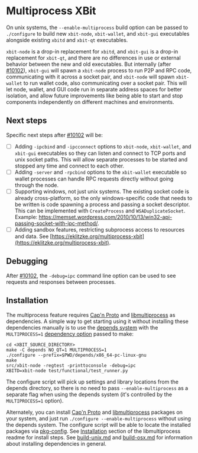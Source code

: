 # Multiprocess XBit

On unix systems, the `--enable-multiprocess` build option can be passed to `./configure` to build new `xbit-node`, `xbit-wallet`, and `xbit-gui` executables alongside existing `xbitd` and `xbit-qt` executables.

`xbit-node` is a drop-in replacement for `xbitd`, and `xbit-gui` is a drop-in replacement for `xbit-qt`, and there are no differences in use or external behavior between the new and old executables. But internally (after [#10102](https://github.com/xbit/xbit/pull/10102)), `xbit-gui` will spawn a `xbit-node` process to run P2P and RPC code, communicating with it across a socket pair, and `xbit-node` will spawn `xbit-wallet` to run wallet code, also communicating over a socket pair. This will let node, wallet, and GUI code run in separate address spaces for better isolation, and allow future improvements like being able to start and stop components independently on different machines and environments.

## Next steps

Specific next steps after [#10102](https://github.com/xbit/xbit/pull/10102) will be:

- [ ] Adding `-ipcbind` and `-ipcconnect` options to `xbit-node`, `xbit-wallet`, and `xbit-gui` executables so they can listen and connect to TCP ports and unix socket paths. This will allow separate processes to be started and stopped any time and connect to each other.
- [ ] Adding `-server` and `-rpcbind` options to the `xbit-wallet` executable so wallet processes can handle RPC requests directly without going through the node.
- [ ] Supporting windows, not just unix systems. The existing socket code is already cross-platform, so the only windows-specific code that needs to be written is code spawning a process and passing a socket descriptor. This can be implemented with `CreateProcess` and `WSADuplicateSocket`. Example: https://memset.wordpress.com/2010/10/13/win32-api-passing-socket-with-ipc-method/.
- [ ] Adding sandbox features, restricting subprocess access to resources and data. See [https://eklitzke.org/multiprocess-xbit](https://eklitzke.org/multiprocess-xbit).

## Debugging

After [#10102](https://github.com/xbit/xbit/pull/10102), the `-debug=ipc` command line option can be used to see requests and responses between processes.

## Installation

The multiprocess feature requires [Cap'n Proto](https://capnproto.org/) and [libmultiprocess](https://github.com/chaincodelabs/libmultiprocess) as dependencies. A simple way to get starting using it without installing these dependencies manually is to use the [depends system](../depends) with the `MULTIPROCESS=1` [dependency option](../depends#dependency-options) passed to make:

```
cd <XBIT_SOURCE_DIRECTORY>
make -C depends NO_QT=1 MULTIPROCESS=1
./configure --prefix=$PWD/depends/x86_64-pc-linux-gnu
make
src/xbit-node -regtest -printtoconsole -debug=ipc
XBITD=xbit-node test/functional/test_runner.py
```

The configure script will pick up settings and library locations from the depends directory, so there is no need to pass `--enable-multiprocess` as a separate flag when using the depends system (it's controlled by the `MULTIPROCESS=1` option).

Alternately, you can install [Cap'n Proto](https://capnproto.org/) and [libmultiprocess](https://github.com/chaincodelabs/libmultiprocess) packages on your system, and just run `./configure --enable-multiprocess` without using the depends system. The configure script will be able to locate the installed packages via [pkg-config](https://www.freedesktop.org/wiki/Software/pkg-config/). See [Installation](https://github.com/chaincodelabs/libmultiprocess#installation) section of the libmultiprocess readme for install steps. See [build-unix.md](build-unix.md) and [build-osx.md](build-osx.md) for information about installing dependencies in general.
